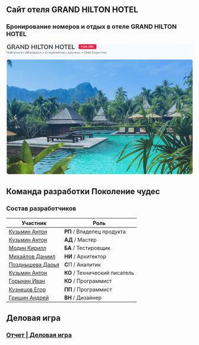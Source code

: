 ## Сайт отеля GRAND HILTON HOTEL
### Бронирование номеров и отдых в отеле GRAND HILTON HOTEL


![Logo](https://github.com/Gorgeouskad/pokoleniechydes.github.io/blob/main/1.PNG)


## Команда разработки Поколение чудес

### Состав разработчиков
|Участник|Роль|
|--|--|
|[Кузьмин Антон](https://github.com/Gorgeouskad/gorgeouskad.github.io)|**РП** / Владелец продукта|
|[Кузьмин Антон](https://github.com/Gorgeouskad/gorgeouskad.github.io)|**АД** / Мастер|
|[Модин Кирилл](https://github.com/KiriLLModin/KirillStankinRepo)|**БА** / Тестировщик|
|[Михайлов Даниил](https://github.com/daniyani/DMikhailov.github.io)|**НИ** / Архитектор|
|[Позднышева Дарья](https://github.com/DaryaPozdnysheva/DaryaPozdnysheva.github.io)|**С**П / Аналитик|
|[Кузьмин Антон](https://github.com/Gorgeouskad/gorgeouskad.github.io)|**КО** / Технический писатель|
|[Горынин Иван](https://github.com/TheWoodWard33/Igorynin.github.io)|**КО** / Программист|
|[Кузнецов Егор](https://github.com/midorimaSh/KuznecovEgor.github.io)|**ПП** / Программист|
|[Гришин Андрей](https://github.com/Grihaa/andrew.github.io)|**ВН** / Дизайнер|

## Деловая игра

### [Отчет | Деловая игра](https://github.com/Gorgeouskad/pokoleniechydes.github.io/wiki/%D0%94%D0%B5%D0%BB%D0%BE%D0%B2%D0%B0%D1%8F-%D0%B8%D0%B3%D1%80%D0%B0)

